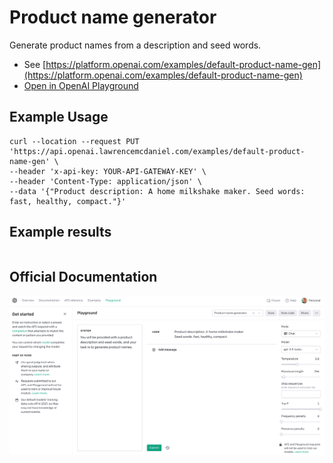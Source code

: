# Product name generator

Generate product names from a description and seed words.

- See [https://platform.openai.com/examples/default-product-name-gen](https://platform.openai.com/examples/default-product-name-gen)
- [Open in OpenAI Playground](https://platform.openai.com/playground/p/default-product-name-gen)

## Example Usage

```console
curl --location --request PUT 'https://api.openai.lawrencemcdaniel.com/examples/default-product-name-gen' \
--header 'x-api-key: YOUR-API-GATEWAY-KEY' \
--header 'Content-Type: application/json' \
--data '{"Product description: A home milkshake maker. Seed words: fast, healthy, compact."}'
```

## Example results

```json

```

## Official Documentation

![OpenAI Playground](https://raw.githubusercontent.com/FullStackWithLawrence/aws-openai/main/doc/examples/example-08-product-name-gen.png "OpenAI Playground")

